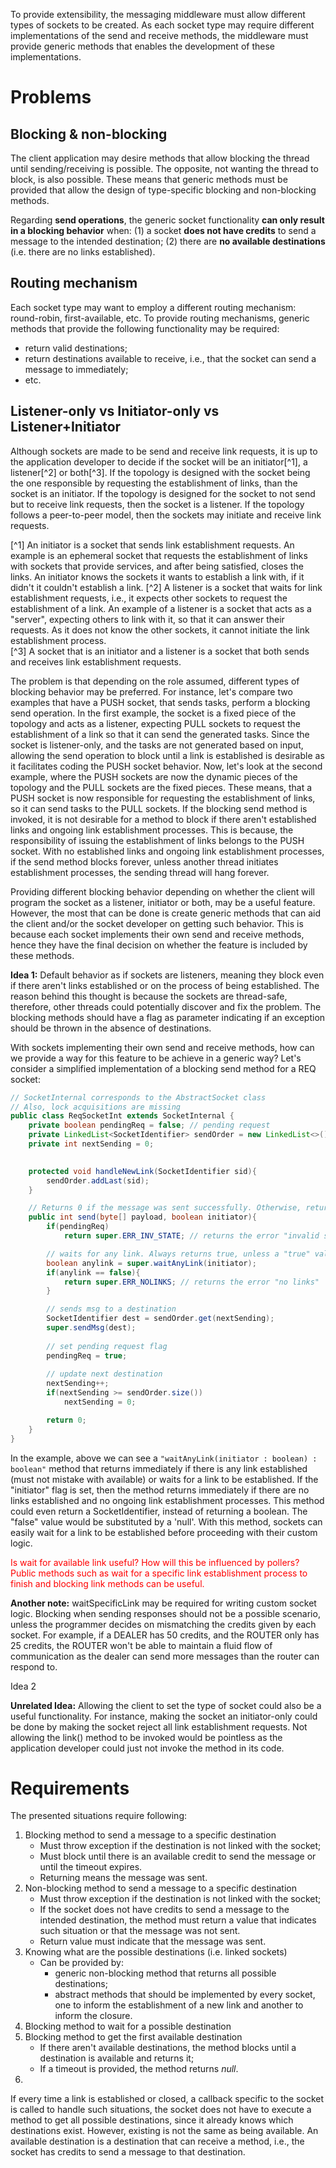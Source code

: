 To provide extensibility, the messaging middleware must allow different types of sockets to be created. As each socket type may require different implementations of the send and receive methods, the middleware must provide generic methods that enables the development of these implementations.
# Problems
## Blocking & non-blocking
The client application may desire methods that allow blocking the thread until sending/receiving is possible. The opposite, not wanting the thread to block, is also possible. These means that generic methods must be provided that allow the design of type-specific blocking and non-blocking methods.

Regarding **send operations**, the generic socket functionality **can only result in a blocking behavior** when: (1) a socket **does not have credits** to send a message to the intended destination; (2) there are **no available destinations** (i.e. there are no links established). 

## Routing mechanism
Each socket type may want to employ a different routing mechanism: round-robin, first-available, etc. To provide routing mechanisms, generic methods that provide the following functionality may be required: 
- return valid destinations; 
- return destinations available to receive, i.e., that the socket can send a message to immediately;
- etc.

## Listener-only vs Initiator-only vs Listener+Initiator
Although sockets are made to be send and receive link requests, it is up to the application developer to decide if the socket will be an initiator[^1], a listener[^2] or both[^3]. If the topology is designed with the socket being the one responsible by requesting the establishment of links, than the socket is an initiator. If the topology is designed for the socket to not send but to receive link requests, then the socket is a listener. If the topology follows a peer-to-peer model, then the sockets may initiate and receive link requests. 

[^1] An initiator is a socket that sends link establishment requests. An example is an ephemeral socket that requests the establishment of links with sockets that provide services, and after being satisfied, closes the links. An initiator knows the sockets it wants to establish a link with, if it didn't it couldn't establish a link.
[^2] A listener is a socket that waits for link establishment requests, i.e., it expects other sockets to request the establishment of a link. An example of a listener is a socket that acts as a "server", expecting others to link with it, so that it can answer their requests. As it does not know the other sockets, it cannot initiate the link establishment process.  
[^3] A socket that is an initiator and a listener is a socket that both sends and receives link establishment requests. 

The problem is that depending on the role assumed, different types of blocking behavior may be preferred. For instance, let's compare two examples that have a PUSH socket, that sends tasks, perform a blocking send operation. In the first example, the socket is a fixed piece of the topology and acts as a listener, expecting PULL sockets to request the establishment of a link so that it can send the generated tasks. Since the socket is listener-only, and the tasks are not generated based on input, allowing the send operation to block until a link is established is desirable as it facilitates coding the PUSH socket behavior. Now, let's look at the second example, where the PUSH sockets are now the dynamic pieces of the topology and the PULL sockets are the fixed pieces. These means, that a PUSH socket is now responsible for requesting the establishment of links, so it can send tasks to the PULL sockets. If the blocking send method is invoked, it is not desirable for a method to block if there aren't established links and ongoing link establishment processes. This is because, the responsibility of issuing the establishment of links belongs to the PUSH socket. With no established links and ongoing link establishment processes, if the send method blocks forever, unless another thread initiates establishment processes, the sending thread will hang forever.

Providing different blocking behavior depending on whether the client will program the socket as a listener, initiator or both, may be a useful feature. However, the most that can be done is create generic methods that can aid the client and/or the socket developer on getting such behavior. This is because each socket implements their own send and receive methods, hence they have the final decision on whether the feature is included by these methods.  

**Idea 1:** Default behavior as if sockets are listeners, meaning they block even if there aren't links established or on the process of being established. The reason behind this thought is because the sockets are thread-safe, therefore, other threads could potentially discover and fix the problem. The blocking methods should have a flag as parameter indicating if an exception should be thrown in the absence of destinations.

With sockets implementing their own send and receive methods, how can we provide a way for this feature to be achieve in a generic way?  Let's consider a simplified implementation of a blocking send method for a REQ socket:
```java
// SocketInternal corresponds to the AbstractSocket class
// Also, lock acquisitions are missing
public class ReqSocketInt extends SocketInternal {
	private boolean pendingReq = false; // pending request
	private LinkedList<SocketIdentifier> sendOrder = new LinkedList<>();
	private int nextSending = 0;
	

	protected void handleNewLink(SocketIdentifier sid){
		sendOrder.addLast(sid);
	}

	// Returns 0 if the message was sent successfully. Otherwise, returns the error.
	public int send(byte[] payload, boolean initiator){
		if(pendingReq)
			return super.ERR_INV_STATE; // returns the error "invalid state"

		// waits for any link. Always returns true, unless a "true" value is provided as argument and there are no links established and ongoing link establishments. 
		boolean anylink = super.waitAnyLink(initiator);
		if(anylink == false){
			return super.ERR_NOLINKS; // returns the error "no links" 
		}

		// sends msg to a destination
		SocketIdentifier dest = sendOrder.get(nextSending);
		super.sendMsg(dest);
		
		// set pending request flag
		pendingReq = true;
		
		// update next destination
		nextSending++;
		if(nextSending >= sendOrder.size())
			nextSending = 0;

		return 0;
	}
}

```

In the example, above we can see a `"waitAnyLink(initiator : boolean) : boolean"` method that returns immediately if there is any link established (must not mistake with available) or waits for a link to be established. If the "initiator" flag is set, then the method returns immediately if there are no links established and no ongoing link establishment processes. This method could even return a SocketIdentifier, instead of returning a boolean. The "false" value would be substituted by a 'null'. With this method, sockets can easily wait for a link to be established before proceeding with their custom logic.

<span style="color:red">Is wait for available link useful? How will this be influenced by pollers? Public methods such as wait for a specific link establishment process to finish and blocking link methods can be useful.</span> 

**Another note:** waitSpecificLink may be required for writing custom socket logic. Blocking when sending responses should not be a possible scenario, unless the programmer decides on mismatching the credits given by each socket. For example, if a DEALER has 50 credits, and the ROUTER only has 25 credits, the ROUTER won't be able to maintain a fluid flow of communication as the dealer can send more messages than the router can respond to.

Idea 2

**Unrelated Idea:** Allowing the client to set the type of socket could also be a useful functionality. For instance, making the socket an initiator-only could be done by making the socket reject all link establishment requests. Not allowing the link() method to be invoked would be pointless as the application developer could just not invoke the method in its code.

# Requirements

The presented situations require following:
1. Blocking method to send a message to a specific destination
	- Must throw exception if the destination is not linked with the socket;
	- Must block until there is an available credit to send the message or until the timeout expires.
	- Returning means the message was sent.
2. Non-blocking method to send a message to a specific destination
	- Must throw exception if the destination is not linked with the socket;
	- If the socket does not have credits to send a message to the intended destination, the method must return a value that indicates such situation or that the message was not sent.
	- Return value must indicate that the message was sent.
3. Knowing what are the possible destinations (i.e. linked sockets)
	- Can be provided by:
		- generic non-blocking method that returns all possible destinations;
		- abstract methods that should be implemented by every socket, one to inform the establishment of a new link and another to inform the closure.
1. Blocking method to wait for a possible destination
2. Blocking method to get the first available destination
	- If there aren't available destinations, the method blocks until a destination is available and returns it;
	- If a timeout is provided, the method returns *null*.
3. 

If every time a link is established or closed, a callback specific to the socket is called to handle such situations, the socket does not have to execute a method to get all possible destinations, since it already knows which destinations exist. However, existing is not the same as being available. An available destination is a destination that can receive a method, i.e., the socket has credits to send a message to that destination.